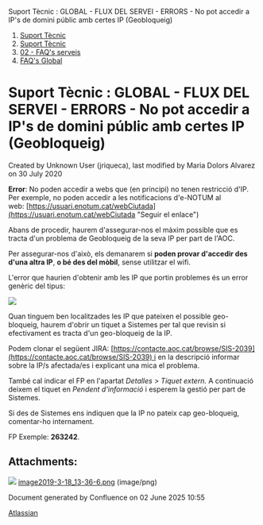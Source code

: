 Suport Tècnic : GLOBAL - FLUX DEL SERVEI - ERRORS - No pot accedir a IP's de domini públic amb certes IP (Geobloqueig)  

1.  [Suport Tècnic](index.md)
2.  [Suport Tècnic](13893782.md)
3.  [02 - FAQ's serveis](26313393.md)
4.  [FAQ's Global](28705585.md)

Suport Tècnic : GLOBAL - FLUX DEL SERVEI - ERRORS - No pot accedir a IP's de domini públic amb certes IP (Geobloqueig)
======================================================================================================================

Created by Unknown User (jriqueca), last modified by Maria Dolors Alvarez on 30 July 2020

**Error**: No poden accedir a webs que (en principi) no tenen restricció d'IP. Per exemple, no poden accedir a les notificacions d'e-NOTUM al web: [https://usuari.enotum.cat/webCiutada](https://usuari.enotum.cat/webCiutada "Seguir el enlace")

Abans de procedir, haurem d'assegurar-nos el màxim possible que es tracta d'un problema de Geobloqueig de la seva IP per part de l'AOC.

Per assegurar-nos d'això, els demanarem si **poden provar d'accedir des d'una altra IP**, **o bé des del mòbil**, sense utilitzar el wifi. 

L'error que haurien d'obtenir amb les IP que portin problemes és un error genèric del tipus:

![](attachments/26313642/26316155.png)

  

Quan tinguem ben localitzades les IP que pateixen el possible geo-bloqueig, haurem d'obrir un tiquet a Sistemes per tal que revisin si efectivament es tracta d'un geo-bloqueig de la IP.

Podem clonar el següent JIRA: [https://contacte.aoc.cat/browse/SIS-2039](https://contacte.aoc.cat/browse/SIS-2039) i en la descripció informar sobre la IP/s afectada/es i explicant una mica el problema.

També cal indicar el FP en l'apartat _Detalles > Tiquet extern._ A continuació deixem el tiquet en _Pendent d'informació_ i esperem la gestió per part de Sistemes.

Si des de Sistemes ens indiquen que la IP no pateix cap geo-bloqueig, comentar-ho internament.

  

FP Exemple: **263242**.

Attachments:
------------

![](images/icons/bullet_blue.gif) [image2019-3-18\_13-36-6.png](attachments/26313642/26316155.png) (image/png)  

Document generated by Confluence on 02 June 2025 10:55

[Atlassian](http://www.atlassian.com/)